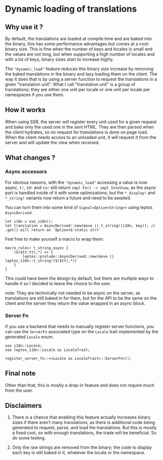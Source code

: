 # Dynamic loading of translations

## Why use it ?

By default, the translations are loaded at compile time and are baked into the binary,
this has some performance advantages but comes at a cost: binary size.
This is fine when the number of keys and locales is small and the values are not long,
but when supporting a high number of locales and with a lot of keys, binary sizes start to increase highly.

The `"dynamic_load"` feature reduces this binary size increase by removing the baked translations in the binary and lazy loading them on the client.
The way it does that is by using a server function to request the translations in a given "translation unit".
What I call "translation unit" is a group of translations; they are either one unit per locale or one unit per locale per namespaces if you use them.

## How it works

When using SSR, the server will register every unit used for a given request and bake only the used one in the sent HTML.
They are then parsed when the client hydrates, so no request for translations is done on page load.
When the client needs access to an unloaded unit, it will request it from the server and will update the view when received.

## What changes ?

### Async accessors

For obvious reasons, with the `"dynamic_load"` accessing a value is now async, `t!`, `td!` and `tu!` still return `impl Fn() -> impl IntoView`, as the async part is handled inside of it with some optimizations, but the `*_display!` and `*_string!` variants now return a future and need to be awaited.

You can turn them into some kind of `Signal<Option<String>>` using leptos `AsyncDerived`:

```rust,ignore
let i18n = use_i18n();
let translation = AsyncDerived::new(move || t_string!(i18n, key)); // .get() will return an `Option<&'static str>`
```

Feel free to make yourself a macro to wrap them:

```rust,ignore
macro_rules! t_string_async {
    ($($tt:tt),*) => {
        leptos::prelude::AsyncDerived::new(move || leptos_i18n::t_string!($($tt),*))
    }
}
```

This could have been the design by default, but there are multiple ways to handle it so I decided to leave the choice to the user.

_note_: They are technically not needed to be async on the server, as translations are still baked in for them,
but for the API to be the same on the client and the server they return the value wrapped in an async block.

### Server Fn

If you use a backend that needs to manually register server functions,
you can use the `ServerFn` associated type on the `Locale` trait implemented by the generated `Locale` enum:

```rust,ignore
use i18n::Locale;
use leptos_i18n::Locale as LocaleTrait;

register_server_fn::<<Locale as LocaleTrait>::ServerFn>();
```

## Final note

Other than that, this is mostly a drop-in feature and does not require much from the user.

## Disclaimers

1.  There is a chance that enabling this feature actually increases binary sizes if there aren’t many translations,
    as there is additional code being generated to request, parse, and load the translations. But this is mostly a fixed cost,
    so with enough translations, the trade will be beneficial. So do some testing.

2.  Only the raw strings are removed from the binary; the code to display each key is still baked in it, whatever the locale or the namespace.
